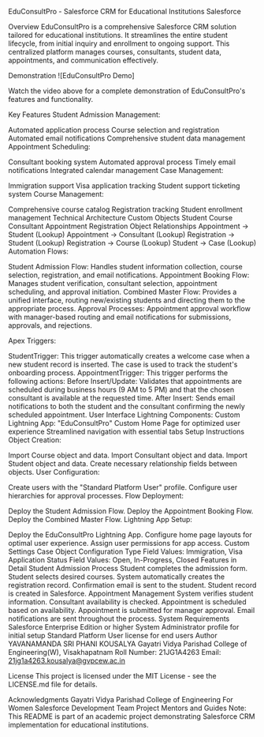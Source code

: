 EduConsultPro - Salesforce CRM for Educational Institutions
Salesforce

Overview
EduConsultPro is a comprehensive Salesforce CRM solution tailored for educational institutions. It streamlines the entire student lifecycle, from initial inquiry and enrollment to ongoing support. This centralized platform manages courses, consultants, student data, appointments, and communication effectively.

Demonstration
![EduConsultPro Demo]

Watch the video above for a complete demonstration of EduConsultPro's features and functionality.

Key Features
Student Admission Management:

Automated application process
Course selection and registration
Automated email notifications
Comprehensive student data management
Appointment Scheduling:

Consultant booking system
Automated approval process
Timely email notifications
Integrated calendar management
Case Management:

Immigration support
Visa application tracking
Student support ticketing system
Course Management:

Comprehensive course catalog
Registration tracking
Student enrollment management
Technical Architecture
Custom Objects
Student
Course
Consultant
Appointment
Registration
Object Relationships
Appointment → Student (Lookup)
Appointment → Consultant (Lookup)
Registration → Student (Lookup)
Registration → Course (Lookup)
Student → Case (Lookup)
Automation
Flows:

Student Admission Flow: Handles student information collection, course selection, registration, and email notifications.
Appointment Booking Flow: Manages student verification, consultant selection, appointment scheduling, and approval initiation.
Combined Master Flow: Provides a unified interface, routing new/existing students and directing them to the appropriate process.
Approval Processes: Appointment approval workflow with manager-based routing and email notifications for submissions, approvals, and rejections.

Apex Triggers:

StudentTrigger: This trigger automatically creates a welcome case when a new student record is inserted. The case is used to track the student's onboarding process.
AppointmentTrigger: This trigger performs the following actions:
Before Insert/Update: Validates that appointments are scheduled during business hours (9 AM to 5 PM) and that the chosen consultant is available at the requested time.
After Insert: Sends email notifications to both the student and the consultant confirming the newly scheduled appointment.
User Interface
Lightning Components:
Custom Lightning App: "EduConsultPro"
Custom Home Page for optimized user experience
Streamlined navigation with essential tabs
Setup Instructions
Object Creation:

Import Course object and data.
Import Consultant object and data.
Import Student object and data.
Create necessary relationship fields between objects.
User Configuration:

Create users with the "Standard Platform User" profile.
Configure user hierarchies for approval processes.
Flow Deployment:

Deploy the Student Admission Flow.
Deploy the Appointment Booking Flow.
Deploy the Combined Master Flow.
Lightning App Setup:

Deploy the EduConsultPro Lightning App.
Configure home page layouts for optimal user experience.
Assign user permissions for app access.
Custom Settings
Case Object Configuration
Type Field Values: Immigration, Visa Application
Status Field Values: Open, In-Progress, Closed
Features in Detail
Student Admission Process
Student completes the admission form.
Student selects desired courses.
System automatically creates the registration record.
Confirmation email is sent to the student.
Student record is created in Salesforce.
Appointment Management
System verifies student information.
Consultant availability is checked.
Appointment is scheduled based on availability.
Appointment is submitted for manager approval.
Email notifications are sent throughout the process.
System Requirements
Salesforce Enterprise Edition or higher
System Administrator profile for initial setup
Standard Platform User license for end users
Author
YAVANAMANDA SRI PHANI KOUSALYA
Gayatri Vidya Parishad College of Engineering(W), Visakhapatnam
Roll Number: 21JG1A4263
Email: 21jg1a4263.kousalya@gvpcew.ac.in

License
This project is licensed under the MIT License - see the LICENSE.md file for details.

Acknowledgments
Gayatri Vidya Parishad College of Engineering For Women
Salesforce Development Team
Project Mentors and Guides
Note: This README is part of an academic project demonstrating Salesforce CRM implementation for educational institutions.
